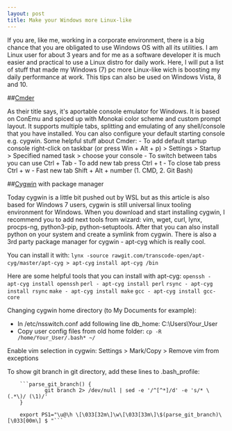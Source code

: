 ```yaml
---
layout: post
title: Make your Windows more Linux-like
---
```


If you are, like me, working in a corporate environment, there is a big chance that you are obligated to use Windows OS with all its utilities. I am Linux user for about 3 years and for me as a software developer
it is much easier and practical to use a Linux distro for daily work. Here, I will put a list of stuff that made my Windows (7) pc more Linux-like wich is boosting my daily performance at work. This tips can also
be used on Windows Vista, 8 and 10.


##[Cmder](http://cmder.net)

As their title says, it's aportable console emulator for Windows. It is based on ConEmu and spiced up with Monokai color scheme and custom prompt layout. It supports multiple tabs, splitting and emulating of any 
shell/console that you have installed. You can also configure your default starting console e.g. cygwin. 
Some helpful stuff about Cmder:
    - To add default startup console right-click on taskbar (or press Win + Alt + p) > Settings > Startup > Specified named task > choose your console
    - To switch between tabs you can use Ctrl + Tab
    - To add new tab press Ctrl + t
    - To close tab press Ctrl + w
    - Fast new tab Shift + Alt + number (1. CMD, 2. Git Bash)


##[Cygwin](https://www.cygwin.com) with package manager

Today cygwin is a little bit pushed out by WSL but as this article is also based for Windows 7 users, cygwin is still universal linux tooling environment for Windows.
When you download and start installing cygwin, I recommend you to add next tools from wizard: vim, wget, curl, lynx, procps-ng, python3-pip, python-setuptools.
After that you can also install python on your system and create a symlink from cygwin.
There is also a 3rd party package manager for cygwin - apt-cyg which is really cool.

You can install it with: 
        `lynx -source rawgit.com/transcode-open/apt-cyg/master/apt-cyg > apt-cyg`
        `install apt-cyg /bin`

Here are some helpful tools that you can install with apt-cyg:
    `openssh - apt-cyg install openssh`
    `perl - apt-cyg install perl`
    `rsync - apt-cyg install rsync`
    `make - apt-cyg install make`
    `gcc - apt-cyg install gcc-core`

Changing cygwin home directory (to My Documents for example):
- In /etc/nsswitch.conf add following line db_home: C:\Users\Your_User
- Copy user config files from old home folder: `cp -R /home/Your_User/.bash* ~/`

Enable vim selection in cygwin: Settings > Mark/Copy > Remove vim from exceptions

To show git branch in git directory, add these lines to .bash_profile: 

        ```parse_git_branch() {
                git branch 2> /dev/null | sed -e '/^[^*]/d' -e 's/* \(.*\)/ (\1)/'
        }

        export PS1="\u@\h \[\033[32m\]\w\[\033[33m\]\$(parse_git_branch)\[\033[00m\] $ "```
